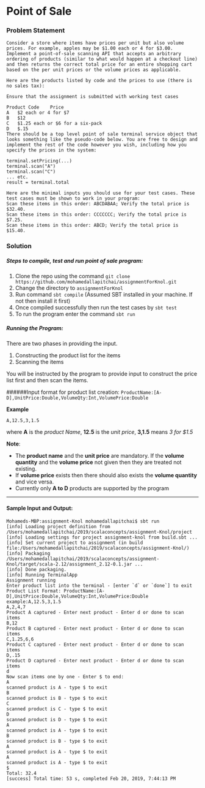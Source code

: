 # Point of Sale

### Problem Statement
```
Consider a store where items have prices per unit but also volume prices. For example, apples may be $1.00 each or 4 for $3.00. Implement a point-of-sale scanning API that accepts an arbitrary ordering of products (similar to what would happen at a checkout line) and then returns the correct total price for an entire shopping cart based on the per unit prices or the volume prices as applicable.

Here are the products listed by code and the prices to use (there is no sales tax):

Ensure that the assignment is submitted with working test cases

Product Code	Price
A	$2 each or 4 for $7
B	$12
C	$1.25 each or $6 for a six-pack
D	$.15
There should be a top level point of sale terminal service object that looks something like the pseudo-code below. You are free to design and implement the rest of the code however you wish, including how you specify the prices in the system:

terminal.setPricing(...) 
terminal.scan("A") 
terminal.scan("C") 
... etc. 
result = terminal.total

Here are the minimal inputs you should use for your test cases. These test cases must be shown to work in your program:
Scan these items in this order: ABCDABAA; Verify the total price is $32.40.
Scan these items in this order: CCCCCCC; Verify the total price is $7.25.
Scan these items in this order: ABCD; Verify the total price is $15.40.
```
### Solution
##### Steps to compile, test and run point of sale program:

1. Clone the repo using the command `git clone https://github.com/mohamedallapitchai/assignmentForKnol.git`
2. Change the directory to `assignmentForKnol`
3. Run command `sbt compile` (Assumed SBT installed in your machine. If not then install it first)
4. Once compiled successfully then run the test cases by `sbt test`
5. To run the program enter the command `sbt run`

##### Running the Program:

There are two phases in providing the input.
1) Constructing the product list for the items
2) Scanning the items

You will be instructed by the program to provide input to construct the price list first and then scan the items.

######Input format for product list creation:
`ProductName:[A-D],UnitPrice:Double,VolumeQty:Int,VolumePrice:Double`

**Example**

`A,12.5,3,1.5`

where **A** is the _product Name_, **12.5** is the _unit price_, **3,1.5** means _3 for $1.5_

**Note**:

- The **product name** and the **unit price** are mandatory. If the **volume quantity** and the **volume price**
not given then they are treated not existing.
- If **volume price** exists then there should also exists the **volume quantity** and vice versa.
- Currently only **A to D** products are supported by the program

***

#### Sample Input and Output:

```
Mohameds-MBP:assignment-Knol mohamedallapitchai$ sbt run
[info] Loading project definition from /Users/mohamedallapitchai/2019/scalaconcepts/assignment-Knol/project
[info] Loading settings for project assignment-knol from build.sbt ...
[info] Set current project to assignment (in build file:/Users/mohamedallapitchai/2019/scalaconcepts/assignment-Knol/)
[info] Packaging /Users/mohamedallapitchai/2019/scalaconcepts/assignment-Knol/target/scala-2.12/assignment_2.12-0.1.jar ...
[info] Done packaging.
[info] Running TerminalApp 
Assignment running
Enter product list into the terminal - [enter `d` or `done`] to exit
Product List Format: ProductName:[A-D],UnitPrice:Double,VolumeQty:Int,VolumePrice:Double
example:A,12.5,3,1.5
A,2,4,7
Product A captured - Enter next product - Enter d or done to scan items
B,12
Product B captured - Enter next product - Enter d or done to scan items
C,1.25,6,6
Product C captured - Enter next product - Enter d or done to scan items
D,.15
Product D captured - Enter next product - Enter d or done to scan items
d
Now scan items one by one - Enter $ to end:
A
scanned product is A - type $ to exit
B
scanned product is B - type $ to exit
C
scanned product is C - type $ to exit
D
scanned product is D - type $ to exit
A
scanned product is A - type $ to exit
B 
scanned product is B - type $ to exit
A
scanned product is A - type $ to exit
A
scanned product is A - type $ to exit
$
Total: 32.4
[success] Total time: 53 s, completed Feb 20, 2019, 7:44:13 PM

```



